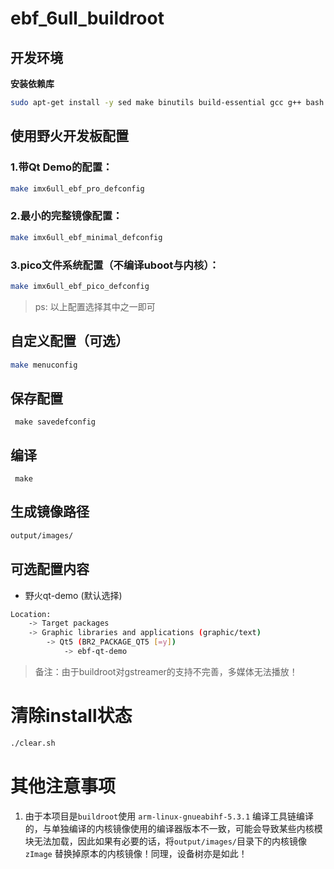 # ebf_6ull_buildroot

## 开发环境

**安装依赖库**

```bash
sudo apt-get install -y sed make binutils build-essential gcc g++ bash patch gzip bzip2 perl tar cpio python unzip rsync file bc wget g++-multilib
```

## 使用野火开发板配置
### 1.带Qt Demo的配置：
```bash
make imx6ull_ebf_pro_defconfig
```

### 2.最小的完整镜像配置：
```bash
make imx6ull_ebf_minimal_defconfig
```

### 3.pico文件系统配置（不编译uboot与内核）：
```bash
make imx6ull_ebf_pico_defconfig
```

> ps: 以上配置选择其中之一即可

## 自定义配置（可选）
```bash
make menuconfig 
```

## 保存配置
```
 make savedefconfig 
```

## 编译
```
 make
```

## 生成镜像路径
```bash
output/images/
```

## 可选配置内容

- 野火qt-demo (默认选择)

```bash
Location:             
    -> Target packages                                     
    -> Graphic libraries and applications (graphic/text) 
        -> Qt5 (BR2_PACKAGE_QT5 [=y])
            -> ebf-qt-demo
```
> 备注：由于buildroot对gstreamer的支持不完善，多媒体无法播放！

# 清除install状态
```bash
./clear.sh 
```

# 其他注意事项
1. 由于本项目是`buildroot`使用 `arm-linux-gnueabihf-5.3.1` 编译工具链编译的，与单独编译的内核镜像使用的编译器版本不一致，可能会导致某些内核模块无法加载，因此如果有必要的话，将`output/images/`目录下的内核镜像 `zImage` 替换掉原本的内核镜像！同理，设备树亦是如此！

